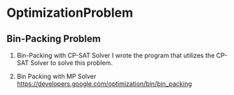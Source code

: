 # OptimizationProblem

## Bin-Packing Problem
1. Bin-Packing with CP-SAT Solver
I wrote the program that utilizes the CP-SAT Solver to solve this problem.

2. Bin Packing with MP Solver
https://developers.google.com/optimization/bin/bin_packing
